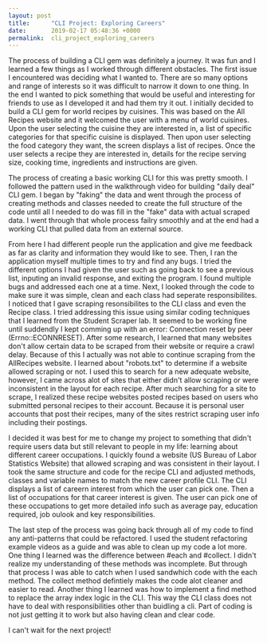 ```yaml
---
layout: post
title:      "CLI Project: Exploring Careers"
date:       2019-02-17 05:48:36 +0000
permalink:  cli_project_exploring_careers
---
```



 The process of building a CLI gem was definitely a journey. It was fun and I learned a few things as I worked through different obstacles. 
 The first issue I encountered was deciding what I wanted to.  There are so many options and range of interests so it was difficult to narrow it down to one thing. In the end I wanted to pick something that would be useful and interesting for friends to use as I developed it and had them try it out. I initially decided to build a CLI gem for world recipes by cuisines.
 This was based on the All Recipes website and it welcomed the user with a menu of world cuisines. Upon the user selecting the cuisine they are interested in, a list of specific categories for that specific cuisine is displayed. Then upon user selecting the food category they want, the screen displays a list of recipes. Once the user selects a recipe they are interested in, details for the recipe serving size, cooking time, ingredients and instructions are given. 
 
 The process of creating a basic working CLI for this was pretty smooth. I followed the pattern used in the walkthrough video for building "daily deal" CLI gem. I began by "faking" the data and went through the process of creating methods and classes needed to create the full structure of the code until all I needed to do was fill in the "fake" data with actual scraped data. I went through that whole process failry smoothly and at the end had a working CLI that pulled data from an external source. 
 
 From here I had different people run the application and give me feedback as far as clarity and information they would like to see. Then, I ran the application myself multiple times to try and find any bugs. I tried the different options I had given the user such as going back to see a previous list, inputing an invalid response, and exiting the program. I found multiple bugs and addressed each one at a time. Next, I looked through the code to make sure it was simple, clean and each class had seperate responsibilites. I noticed that I gave scraping resonsibilites to the CLI class and even the Recipe class. I tried addressing this issue using similar coding techniques that I learned from the Student Scraper lab. It seemed to be working fine until suddendly I kept comming up with an error: Connection reset by peer (Errno::ECONNRESET). After some research, I learned that many websites don't allow certain data to be scraped from their website or require a crawl delay. Because of this I actually was not able to continue scraping from the AllRecipes website. I learned about "robots.txt" to determine if a website allowed scraping or not. I used this to search for a new adequate website, however, I came across alot of sites that either didn't allow scraping or were inconsistent in the layout for each recipe. After much searching for a site to scrape, I realized these recipe websites posted recipes based on users who submitted personal recipes to their account. Because it is personal user accounts that post their recipes, many of the sites restrict scraping user info including their postings. 
 
 I decided it was best for me to change my project to something that didn't require users data but still relevant to people in my life: learning about different career occupations. I quickly found a website (US Bureau of Labor Statistics Website) that allowed scraping and was consistent in their layout. I took the same structure and code for the recipe CLI and adjusted methods, classes and variable names to match the new career profile CLI. The CLI displays a list of careern interest from which the user can pick one. Then a list of occupations for that career interest is given. The user can pick one of these occupations to get more detailed info such as average pay, education required, job oulook and key responsibilities. 
 
 The last step of the process was going back through all of my code to find any anti-patterns that could be refactored. I used the student refactoring example videos as a guide and was able to clean up my code a lot more. One thing I learned was the difference between #each and #collect. I didn't realize my understanding of these methods was incomplete. But through that process I was able to catch when I used sandwhich code with the each method. The collect method defintiely makes the code alot cleaner and easier to read.
 Another thing I learned was how to implement a find method to replace the array index logic in the CLI. This way the CLI class does not have to deal with responsibilities other than buidling a cli. Part of coding is not just getting it to work but also having clean and clear code. 
 
 I can't wait for the next project!
 
 
 
